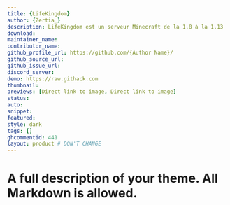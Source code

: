 ```yaml
---
title: {LifeKingdom}
author: {Zertia_}
description: LifeKingdom est un serveur Minecraft de la 1.8 à la 1.13
download:
maintainer_name:
contributor_name:
github_profile_url: https://github.com/{Author Name}/
github_source_url:
github_issue_url:
discord_server:
demo: https://raw.githack.com
thumbnail:
previews: [Direct link to image, Direct link to image]
status:
auto:
snippet:
featured: 
style: dark
tags: []
ghcommentid: 441
layout: product # DON'T CHANGE
---
```

# A full description of your theme. All Markdown is allowed.
